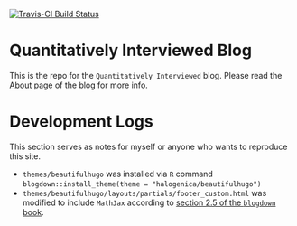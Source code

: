[![Travis-CI Build Status](https://travis-ci.org/Haoen-Cui/quant-interview-questions.svg?branch=master)](https://travis-ci.org/Haoen-Cui/quant-interview-questions)

# Quantitatively Interviewed Blog

This is the repo for the `Quantitatively Interviewed` blog. Please read the [About](https://github.com/Haoen-Cui/quant-interview-questions/about/) page of the blog for more info. 

# Development Logs 

This section serves as notes for myself or anyone who wants to reproduce this site. 

- `themes/beautifulhugo` was installed via `R` command 
`blogdown::install_theme(theme = "halogenica/beautifulhugo")`
- `themes/beautifulhugo/layouts/partials/footer_custom.html` was modified to include `MathJax` according to [section 2.5 of the `blogdown` book](https://bookdown.org/yihui/blogdown/templates.html). 

